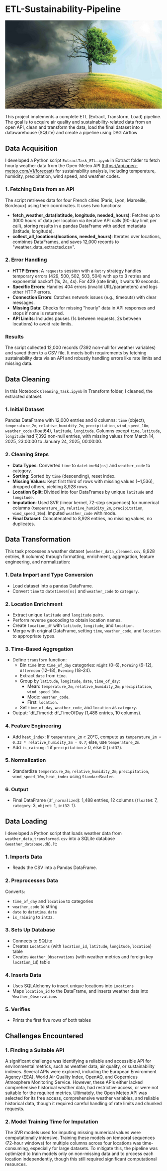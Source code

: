 # ETL-Sustainability-Pipeline

![](RepoAssets/WeathSust.jpg)

This project implements a complete ETL (Extract, Transform, Load) pipeline. The goal is to acquire air quality and sustainability-related data from an open API, clean and transform the data, load the final dataset into a datawarehouse (SQLite) and create a pipeline using DAG Airflow


## Data Acquisition

I developed a Python script `ExtractTask_ETL.ipynb` in Extract folder to fetch hourly weather data from the Open-Meteo API (https://api.open-meteo.com/v1/forecast) for sustainability analysis, including temperature, humidity, precipitation, wind speed, and weather codes.

### 1. Fetching Data from an API
The script retrieves data for four French cities (Paris, Lyon, Marseille, Bordeaux) using their coordinates. It uses two functions:

- **fetch_weather_data(latitude, longitude, needed_hours)**: Fetches up to 3000 hours of data per location via iterative API calls (90-day limit per call), storing results in a pandas DataFrame with added metadata (latitude, longitude).
- **collect_all_locations(locations, needed_hours)**: Iterates over locations, combines DataFrames, and saves 12,000 records to "weather_data_extracted.csv".

### 2. Error Handling
- **HTTP Errors**: A `requests` session with a `Retry` strategy handles temporary errors (429, 500, 502, 503, 504) with up to 3 retries and exponential backoff (1s, 2s, 4s). For 429 (rate limit), it waits 10 seconds.
- **Specific Errors**: Handles 404 errors (invalid URL/parameters) and logs other HTTP errors.
- **Connection Errors**: Catches network issues (e.g., timeouts) with clear messages.
- **Missing Data**: Checks for missing "hourly" data in API responses and stops if none is returned.
- **API Limits**: Includes pauses (1s between requests, 2s between locations) to avoid rate limits.

### Results
The script collected 12,000 records (7392 non-null for weather variables) and saved them to a CSV file. It meets both requirements by fetching sustainability data via an API and robustly handling errors like rate limits and missing data.

## Data Cleaning

In this Notebook `Cleaning_Task.ipynb` in Transform folder, I cleaned, the extracted dataset.

### 1. Initial Dataset
Pandas DataFrame with 12,000 entries and 8 columns: `time` (object), `temperature_2m`, `relative_humidity_2m`, `precipitation`, `wind_speed_10m`, `weather_code` (float64), `latitude`, `longitude`. Columns except `time`, `latitude`, `longitude` had 7,392 non-null entries, with missing values from March 14, 2025, 23:00:00 to January 24, 2025, 00:00:00.

### 2. Cleaning Steps
- **Data Types**: Converted `time` to `datetime64[ns]` and `weather_code` to category.
- **Sorting**: Sorted by `time` (descending), reset index.
- **Missing Values**: Kept first third of rows with missing values (~1,536), dropped others, yielding 8,928 rows.
- **Location Split**: Divided into four DataFrames by unique `latitude` and `longitude`.
- **Imputation**: Used SVR (linear kernel, 72-step sequences) for numerical columns (`temperature_2m`, `relative_humidity_2m`, `precipitation`, `wind_speed_10m`). Imputed `weather_code` with mode.
- **Final Dataset**: Concatenated to 8,928 entries, no missing values, no duplicates.


## Data Transformation

This task processes a weather dataset (`weather_data_cleaned.csv`, 8,928 entries, 8 columns) through formatting, enrichment, aggregation, feature engineering, and normalization:

### 1. **Data Import and Type Conversion**
   - Load dataset into a pandas DataFrame.
   - Convert `time` to `datetime64[ns]` and `weather_code` to `category`.

### 2. **Location Enrichment**
   - Extract unique `latitude` and `longitude` pairs.
   - Perform reverse geocoding to obtain location names.
   - Create `location_df` with `latitude`, `longitude`, and `location`.
   - Merge with original DataFrame, setting `time`, `weather_code`, and `location` to appropriate types.

### 3. **Time-Based Aggregation**
   - Define `transform` function:
     - Bin `time` into `time_of_day` categories: `Night` (0–6), `Morning` (6–12), `Afternoon` (12–18), `Evening` (18–24).
     - Extract `date` from `time`.
     - Group by `latitude`, `longitude`, `date`, `time_of_day`:
       - Mean: `temperature_2m`, `relative_humidity_2m`, `precipitation`, `wind_speed_10m`.
       - Mode: `weather_code`.
       - First: `location`.
     - Set `time_of_day`, `weather_code`, and `location` as `category`.
   - Output: `df_Timerid: df_TimeOfDay (1,488 entries, 10 columns).

### 4. **Feature Engineering**
   - Add `heat_index`: If `temperature_2m` ≥ 20°C, compute as `temperature_2m + 0.33 * relative_humidity_2m - 0.7`; else, use `temperature_2m`.
   - Add `is_raining`: 1 if `precipitation` > 0, else 0 (`int32`).

### 5. **Normalization**
   - Standardize `temperature_2m`, `relative_humidity_2m`, `precipitation`, `wind_speed_10m`, `heat_index` using `StandardScaler`.

### 6. **Output**
   - Final DataFrame (`df_normalized`): 1,488 entries, 12 columns (`float64`: 7, `category`: 3, `object`: 1, `int32`: 1).

## Data Loading

I developed a Python script that loads weather data from `weather_data_transformed.csv` into a SQLite database (`weather_database.db`). It:

### 1. **Imports Data**
- Reads the CSV into a Pandas DataFrame.

### 2. **Preprocesses Data**
Converts:  
- `time_of_day` and `location` to categories
- `weather_code` to string
- `date` to `datetime.date`
- `is_raining` to `int32`.
### 3. **Sets Up Database**
- Connects to SQLite
- Creates `Locations` (with `location_id`, `latitude`, `longitude`, `location`) table
- Creates `Weather_Observations` (with weather metrics and foreign key `location_id`) table   

### 4. **Inserts Data**
- Uses SQLAlchemy to insert unique locations into `Locations`
- Maps `location_id` to the DataFrame, and inserts weather data into `Weather_Observations`
    
### 5. **Verifies** 
- Prints the first five rows of both tables


## Challenges Encountered  
### 1.	Finding a Suitable API
A significant challenge was identifying a reliable and accessible API for environmental metrics, such as weather data, air quality, or sustainability indexes. Several APIs were explored, including the European Environment Agency (EEA), World Air Quality Index, OpenAQ, and Copernicus Atmosphere Monitoring Service. However, these APIs either lacked comprehensive historical weather data, had restrictive access, or were not suitable for the required metrics. Ultimately, the Open Meteo API was selected for its free access, comprehensive weather variables, and reliable historical data, though it required careful handling of rate limits and chunked requests.
### 2.	Model Training Time for Imputation  
The SVR models used for imputing missing numerical values were computationally intensive. Training these models on temporal sequences (72-hour windows) for multiple columns across four locations was time-consuming, especially for large datasets. To mitigate this, the pipeline was optimized to train models only on non-missing data and to process each location independently, though this still required significant computational resources.
